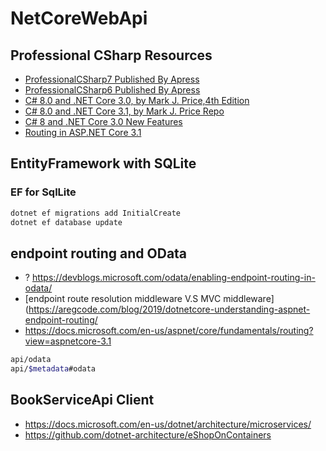 # NetCoreWebApi

## Professional CSharp Resources

- [ProfessionalCSharp7 Published By Apress](https://github.com/ProfessionalCSharp/ProfessionalCSharp7)
- [ProfessionalCSharp6 Published By Apress](https://github.com/ProfessionalCSharp/ProfessionalCSharp6)
- [C# 8.0 and .NET Core 3.0, by Mark J. Price,4th Edition](https://github.com/PacktPublishing/CSharp-8.0-and-.NET-Core-3.0-Modern-Cross-Platform-Development-Fourth-Edition)
- [C# 8.0 and .NET Core 3.1, by Mark J. Price Repo](https://github.com/markjprice/cs8dotnetcore3)
- [C# 8 and .NET Core 3.0 New Features](https://github.com/PacktPublishing/C-8-and-.NET-Core-3.0-New-Features)
- [Routing in ASP.NET Core 3.1](https://docs.microsoft.com/en-us/aspnet/core/fundamentals/routing?view=aspnetcore-3.1)
## EntityFramework with SQLite

### EF for SqlLite 

```bash
dotnet ef migrations add InitialCreate
dotnet ef database update
```

## endpoint routing and OData

- ? https://devblogs.microsoft.com/odata/enabling-endpoint-routing-in-odata/
- [endpoint route resolution middleware V.S MVC middleware](https://aregcode.com/blog/2019/dotnetcore-understanding-aspnet-endpoint-routing/
- https://docs.microsoft.com/en-us/aspnet/core/fundamentals/routing?view=aspnetcore-3.1
```bash
api/odata
api/$metadata#odata
```

## BookServiceApi Client

- https://docs.microsoft.com/en-us/dotnet/architecture/microservices/
- https://github.com/dotnet-architecture/eShopOnContainers
